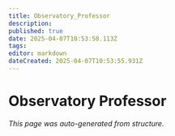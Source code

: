 ```yaml
---
title: Observatory_Professor
description: 
published: true
date: 2025-04-07T10:53:58.113Z
tags: 
editor: markdown
dateCreated: 2025-04-07T10:53:55.931Z
---
```


# Observatory Professor

*This page was auto-generated from structure.*